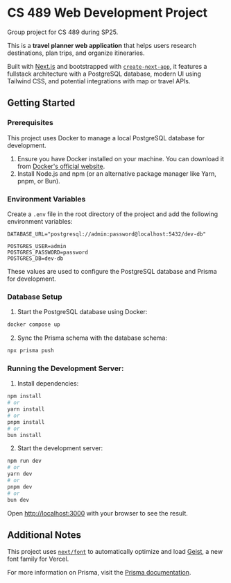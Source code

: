 # CS 489 Web Development Project

Group project for CS 489 during SP25.

This is a **travel planner web application** that helps users research destinations, plan trips, and organize itineraries.

Built with [Next.js](https://nextjs.org) and bootstrapped with [`create-next-app`](https://nextjs.org/docs/app/api-reference/cli/create-next-app), it features a fullstack architecture with a PostgreSQL database, modern UI using Tailwind CSS, and potential integrations with map or travel APIs.

## Getting Started

### Prerequisites
This project uses Docker to manage a local PostgreSQL database for development.

1. Ensure you have Docker installed on your machine. You can download it from [Docker's official website](https://www.docker.com/).
2. Install Node.js and npm (or an alternative package manager like Yarn, pnpm, or Bun).

### Environment Variables

Create a `.env` file in the root directory of the project and add the following environment variables:

```properties
DATABASE_URL="postgresql://admin:password@localhost:5432/dev-db"

POSTGRES_USER=admin
POSTGRES_PASSWORD=password
POSTGRES_DB=dev-db
```

These values are used to configure the PostgreSQL database and Prisma for development.

### Database Setup
1. Start the PostgreSQL database using Docker:
```bash
docker compose up
```
2. Sync the Prisma schema with the database schema:
```bash
npx prisma push
```

### Running the Development Server:
1. Install dependencies:
```bash
npm install
# or
yarn install
# or
pnpm install
# or
bun install
```
2. Start the development server:
```bash
npm run dev
# or
yarn dev
# or
pnpm dev
# or
bun dev
```

Open [http://localhost:3000](http://localhost:3000) with your browser to see the result.

## Additional Notes

This project uses [`next/font`](https://nextjs.org/docs/app/building-your-application/optimizing/fonts) to automatically optimize and load [Geist](https://vercel.com/font), a new font family for Vercel.

For more information on Prisma, visit the [Prisma documentation](https://www.prisma.io/docs/).